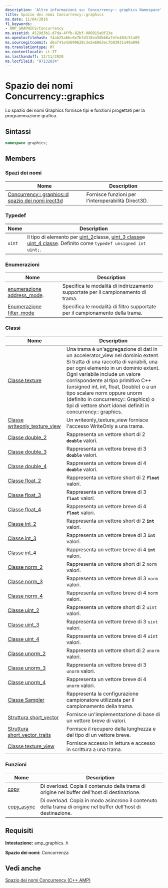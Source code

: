 ```yaml
---
description: 'Altre informazioni su: Concurrency:: graphics Namespace'
title: Spazio dei nomi Concurrency::graphics
ms.date: 11/04/2016
f1_keywords:
- AMP_GRAPHICS/Concurrency
ms.assetid: 4529d3b1-d7da-4ffb-82bf-080915e0f23e
ms.openlocfilehash: f4ab25a6bc6e7bfd318ea58bb6a7efe403c51a89
ms.sourcegitcommit: d6af41e42699628c3e2e6063ec7b03931a49a098
ms.translationtype: MT
ms.contentlocale: it-IT
ms.lasthandoff: 12/11/2020
ms.locfileid: "97132834"
---
```

# <a name="concurrencygraphics-namespace"></a>Spazio dei nomi Concurrency::graphics

Lo spazio dei nomi Graphics fornisce tipi e funzioni progettati per la programmazione grafica.

## <a name="syntax"></a>Sintassi

```cpp
namespace graphics;
```

## <a name="members"></a>Members

### <a name="namespaces"></a>Spazi dei nomi

|Nome|Description|
|----------|-----------------|
|[Concurrency:: graphics::d spazio dei nomi irect3d](concurrency-graphics-direct3d-namespace.md)|Fornisce funzioni per l'interoperabilità Direct3D.|

### <a name="typedefs"></a>Typedef

|Nome|Description|
|----------|-----------------|
|`uint`|Il tipo di elemento per [uint_2](uint-2-class.md)classe, [uint_3 classe](uint-3-class.md)e [uint_4 classe](uint-4-class.md). Definito come `typedef unsigned int uint;`.|

### <a name="enumerations"></a>Enumerazioni

|Nome|Description|
|----------|-----------------|
|[enumerazione address_mode](concurrency-graphics-namespace-enums.md#address_mode).|Specifica le modalità di indirizzamento supportate per il campionamento di trama.|
|[Enumerazione filter_mode](concurrency-graphics-namespace-enums.md#filter_mode)|Specifica le modalità di filtro supportate per il campionamento della trama.|

### <a name="classes"></a>Classi

|Nome|Description|
|----------|-----------------|
|[Classe texture](texture-class.md)|Una trama è un'aggregazione di dati in un accelerator_view nel dominio extent. Si tratta di una raccolta di variabili, una per ogni elemento in un dominio extent. Ogni variabile include un valore corrispondente al tipo primitivo C++ (unsigned int, int, float, Double) o a un tipo scalare norm oppure unorm (definito in concurrency:: Graphics) o tipi di vettore short idonei definiti in concurrency:: graphics.|
|[Classe writeonly_texture_view](writeonly-texture-view-class.md)|Un writeonly_texture_view fornisce l'accesso WriteOnly a una trama.|
|[Classe double_2](double-2-class.md)|Rappresenta un vettore short di 2 **`double`** valori.|
|[Classe double_3](double-3-class.md)|Rappresenta un vettore breve di 3 **`double`** valori.|
|[Classe double_4](double-4-class.md)|Rappresenta un vettore breve di 4 **`double`** valori.|
|[Classe float_2](float-2-class.md)|Rappresenta un vettore short di 2 **`float`** valori.|
|[Classe float_3](float-3-class.md)|Rappresenta un vettore breve di 3 **`float`** valori.|
|[Classe float_4](float-4-class.md)|Rappresenta un vettore breve di 4 **`float`** valori.|
|[Classe int_2](int-2-class.md)|Rappresenta un vettore short di 2 **`int`** valori.|
|[Classe int_3](int-3-class.md)|Rappresenta un vettore breve di 3 **`int`** valori.|
|[Classe int_4](int-4-class.md)|Rappresenta un vettore breve di 4 **`int`** valori.|
|[Classe norm_2](norm-2-class.md)|Rappresenta un vettore short di 2 `norm` valori.|
|[Classe norm_3](norm-3-class.md)|Rappresenta un vettore breve di 3 `norm` valori.|
|[Classe norm_4](norm-4-class.md)|Rappresenta un vettore breve di 4 `norm` valori.|
|[Classe uint_2](uint-2-class.md)|Rappresenta un vettore short di 2 `uint` valori.|
|[Classe uint_3](uint-3-class.md)|Rappresenta un vettore breve di 3 `uint` valori.|
|[Classe uint_4](uint-4-class.md)|Rappresenta un vettore breve di 4 `uint` valori.|
|[Classe unorm_2](unorm-2-class.md)|Rappresenta un vettore short di 2 `unorm` valori.|
|[Classe unorm_3](unorm-3-class.md)|Rappresenta un vettore breve di 3 `unorm` valori.|
|[Classe unorm_4](unorm-4-class.md)|Rappresenta un vettore breve di 4 `unorm` valori.|
|[Classe Sampler](sampler-class.md)|Rappresenta la configurazione campionatore utilizzata per il campionamento della trama.|
|[Struttura short_vector](short-vector-structure.md)|Fornisce un'implementazione di base di un vettore breve di valori.|
|[Struttura short_vector_traits](short-vector-traits-structure.md)|Fornisce il recupero della lunghezza e del tipo di un vettore breve.|
|[Classe texture_view](texture-view-class.md)|Fornisce accesso in lettura e accesso in scrittura a una trama.|

### <a name="functions"></a>Funzioni

|Nome|Description|
|----------|-----------------|
|[copy](concurrency-graphics-namespace-functions.md#copy)|Di overload. Copia il contenuto della trama di origine nel buffer dell'host di destinazione.|
|[copy_async](concurrency-graphics-namespace-functions.md#copy_async)|Di overload. Copia in modo asincrono il contenuto della trama di origine nel buffer dell'host di destinazione.|

## <a name="requirements"></a>Requisiti

**Intestazione:** amp_graphics. h

**Spazio dei nomi:** Concorrenza

## <a name="see-also"></a>Vedi anche

[Spazio dei nomi Concurrency (C++ AMP)](concurrency-namespace-cpp-amp.md)
